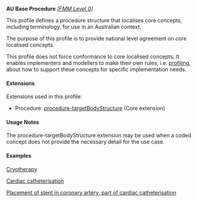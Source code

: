 **AU Base Procedure** *[[FMM Level 0](guidance.html)]*

This profile defines a procedure structure that localises core concepts, including terminology, for use in an Australian context.

The purpose of this profile is to provide national level agreement on core localised concepts. 

This profile does not force conformance to core localised concepts. It enables implementers and modellers to make their own rules, i.e. [profiling](http://hl7.org/fhir/profiling.html), about how to support these concepts for specific implementation needs.

#### Extensions
Extensions used in this profile:

* Procedure: [procedure-targetBodyStructure](http://hl7.org/fhir/R4/extension-procedure-targetbodystructure.html) (Core extension)

#### Usage Notes
The procedure-targetBodyStructure  extension may be used when a coded concept does not provide the necessary detail for the use case.

#### Examples
[Cryotherapy](Procedure-example0.html)

[Cardiac catheterisation](Procedure-example1.html)

[Placement of stent in coronary artery, part of cardiac catheterisation](Procedure-example2.html)